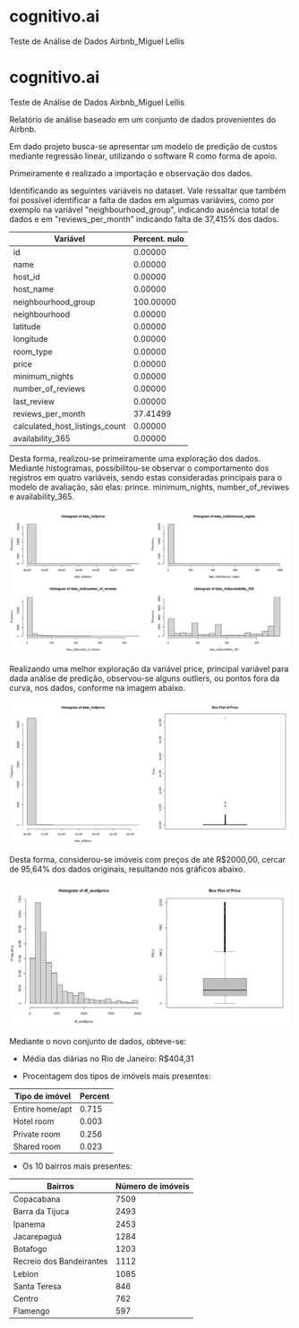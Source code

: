 # cognitivo.ai
Teste de Análise de Dados Airbnb_Miguel Lellis

# cognitivo.ai
Teste de Análise de Dados Airbnb_Miguel Lellis

Relatório de análise baseado em um conjunto de dados provenientes do Airbnb.

Em dado projeto busca-se apresentar um modelo de predição de custos mediante regressão linear, utilizando o software R como forma de apoio.

Primeiramente é realizado a importação e observação dos dados.

Identificando as seguintes variáveis no dataset. Vale ressaltar que também foi possível identificar a falta de dados em algumas variávies, 
como por exemplo na variável "neighbourhood_group", indicando ausência total de dados e em "reviews_per_month" indicando falta de 37,415% dos dados.

| Variável                        |Percent. nulo |
|---------------------------------|--------------|
|id                               |      0.00000 |
|name                             |     0.00000  |
|host_id                          |      0.00000 |
|host_name                        |      0.00000 |
|neighbourhood_group              |    100.00000 |
|neighbourhood                    |      0.00000 |
|latitude                         |      0.00000 |
|longitude                        |      0.00000 |
|room_type                        |      0.00000 |
|price                            |      0.00000 |
|minimum_nights                   |      0.00000 |
|number_of_reviews                |      0.00000 |
|last_review                      |      0.00000 |
|reviews_per_month                |     37.41499 |
|calculated_host_listings_count   |      0.00000 |
|availability_365                 |      0.00000 |


Desta forma, realizou-se primeiramente uma exploração dos dados. Mediante histogramas, possibilitou-se
observar o comportamento dos registros em quatro variáveis, sendo estas consideradas principais para o modelo
de avaliação, são elas: prince. minimum_nights, number_of_reviwes e availability_365.

![](plot_1.png)

Realizando uma melhor exploração da variável price, principal variável para dada análise de predição, observou-se
alguns outliers, ou pontos fora da curva, nos dados, conforme na imagem abaixo.

![](plot_2.png)

Desta forma, considerou-se imóveis com preços de até R$2000,00, cercar de 95,64% dos dados originais, resultando nos gráficos abaixo.

![](plot_3.png)

Mediante o novo conjunto de dados, obteve-se:

- Média das diárias no Rio de Janeiro: R$404,31

- Procentagem dos tipos de imóveis mais presentes:

|Tipo de imóvel  |Percent|
|----------------|------|
|Entire home/apt |0.715 |
|      Hotel room|0.003 |
|    Private room|0.256 |
|     Shared room|0.023 |

- Os 10 bairros mais presentes:

| Bairros                  |Número de imóveis|
|--------------------------|-----|
|                Copacabana| 7509|
|           Barra da Tijuca| 2493|
|                   Ipanema| 2453|
|               Jacarepaguá| 1284|
|                  Botafogo| 1203|
|  Recreio dos Bandeirantes| 1112|
|                    Leblon| 1085|
|              Santa Teresa|  846|
|                    Centro|  762|
|                  Flamengo|  597|









